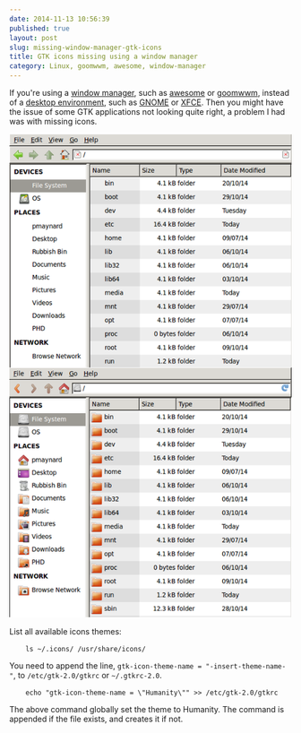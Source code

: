 ```yaml
---
date: 2014-11-13 10:56:39
published: true
layout: post
slug: missing-window-manager-gtk-icons
title: GTK icons missing using a window manager
category: Linux, goomwwm, awesome, window-manager
---
```

If you're using a [window manager](https://wiki.archlinux.org/index.php/WM), such as [awesome](http://awesome.naquadah.org/) or [goomwwm](https://github.com/seanpringle/goomwwm), instead of a [desktop environment](https://wiki.archlinux.org/index.php/DE), such as [GNOME](https://www.gnome.org/) or [XFCE](http://www.xfce.org/). Then you might have the issue of some GTK applications not looking quite right, a problem I had was with missing icons.

![GTK Before and After](/images/posts/gtk-before-after.png)

List all available icons themes:

		ls ~/.icons/ /usr/share/icons/

You need to append the line, ```gtk-icon-theme-name = "-insert-theme-name-"```, to ```/etc/gtk-2.0/gtkrc``` or ```~/.gtkrc-2.0```.

		echo "gtk-icon-theme-name = \"Humanity\"" >> /etc/gtk-2.0/gtkrc

The above command globally set the theme to Humanity. The command is appended if the file exists, and creates it if not.